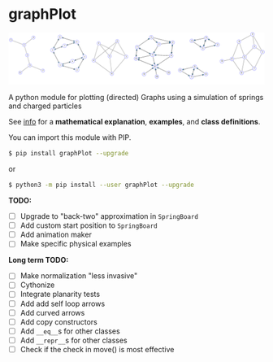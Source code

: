 # graphPlot

![](docs/examples.png)

A python module for plotting (directed) Graphs using a simulation of springs
and charged particles

See [info](https://github.com/francisp336/graphPlot/blob/master/docs/info.ipynb)
 for a **mathematical explanation**, **examples**, and **class definitions**.

You can import this module with PIP.

```bash
$ pip install graphPlot --upgrade
```

or

```bash
$ python3 -m pip install --user graphPlot --upgrade
```



**TODO:**
- [ ] Upgrade to "back-two" approximation in `SpringBoard`
- [ ] Add custom start position to `SpringBoard`
- [ ] Add animation maker
- [ ] Make specific physical examples

**Long term TODO:**
- [ ] Make normalization "less invasive"
- [ ] Cythonize
- [ ] Integrate planarity tests
- [ ] Add add self loop arrows
- [ ] Add curved arrows
- [ ] Add copy constructors
- [ ] Add `__eq__`s for other classes
- [ ] Add `__repr__`s for other classes
- [ ] Check if the check in move() is most effective
